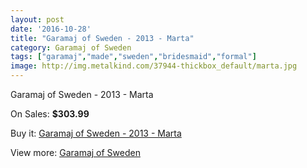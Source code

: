 ```yaml
---
layout: post
date: '2016-10-28'
title: "Garamaj of Sweden - 2013 - Marta"
category: Garamaj of Sweden
tags: ["garamaj","made","sweden","bridesmaid","formal"]
image: http://img.metalkind.com/37944-thickbox_default/marta.jpg
---
```

Garamaj of Sweden - 2013 - Marta

On Sales: **$303.99**
<a href="https://www.metalkind.com/en/garamaj-of-sweden/1758-marta.html"><amp-img layout="responsive" width="600" height="600" src="//img.metalkind.com/37944-thickbox_default/marta.jpg" alt="Garamaj of Sweden - 2013 - Marta 0" /></a>

Buy it: [Garamaj of Sweden - 2013 - Marta](https://www.metalkind.com/en/garamaj-of-sweden/1758-marta.html "Garamaj of Sweden - 2013 - Marta")

View more: [Garamaj of Sweden](https://www.metalkind.com/en/52-garamaj-of-sweden "Garamaj of Sweden")